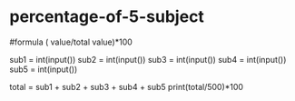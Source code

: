 # percentage-of-5-subject

#formula ( value/total value)*100

sub1 = int(input())
sub2 = int(input())
sub3 = int(input())
sub4 = int(input())
sub5 = int(input())

total = sub1 + sub2 + sub3 + sub4 + sub5
print(total/500)*100
